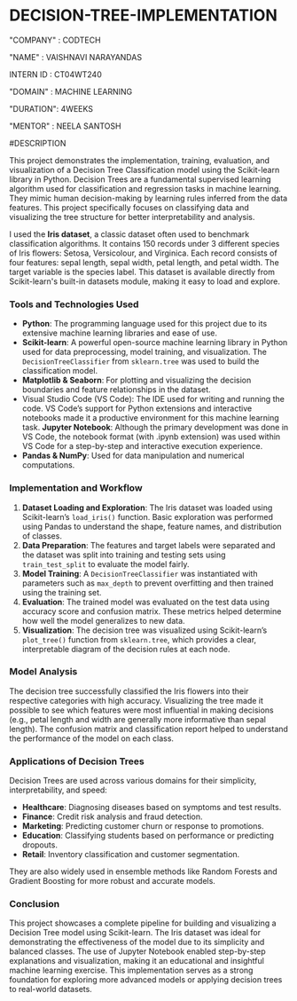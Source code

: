 # DECISION-TREE-IMPLEMENTATION

"COMPANY" : CODTECH

"NAME"    : VAISHNAVI NARAYANDAS

INTERN ID : CT04WT240

"DOMAIN"  : MACHINE LEARNING

"DURATION": 4WEEKS

"MENTOR"  : NEELA SANTOSH

#DESCRIPTION

This project demonstrates the implementation, training, evaluation, and visualization of a Decision Tree Classification model using the Scikit-learn library in Python. Decision Trees are a fundamental supervised learning algorithm used for classification and regression tasks in machine learning. They mimic human decision-making by learning rules inferred from the data features. This project specifically focuses on classifying data and visualizing the tree structure for better interpretability and analysis.

I used the **Iris dataset**, a classic dataset often used to benchmark classification algorithms. It contains 150 records under 3 different species of Iris flowers: Setosa, Versicolour, and Virginica. Each record consists of four features: sepal length, sepal width, petal length, and petal width. The target variable is the species label. This dataset is available directly from Scikit-learn's built-in datasets module, making it easy to load and explore.

### Tools and Technologies Used

* **Python**: The programming language used for this project due to its extensive machine learning libraries and ease of use.
* **Scikit-learn**: A powerful open-source machine learning library in Python used for data preprocessing, model training, and visualization. The `DecisionTreeClassifier` from `sklearn.tree` was used to build the classification model.
* **Matplotlib & Seaborn**: For plotting and visualizing the decision boundaries and feature relationships in the dataset.
* Visual Studio Code (VS Code): The IDE used for writing and running the code. VS Code’s support for Python extensions and interactive notebooks made it a productive environment for this machine learning task.
**Jupyter Notebook**: Although the primary development was done in VS Code, the notebook format (with .ipynb extension) was used within VS Code for a step-by-step and interactive execution experience.
* **Pandas & NumPy**: Used for data manipulation and numerical computations.

### Implementation and Workflow

1. **Dataset Loading and Exploration**: The Iris dataset was loaded using Scikit-learn’s `load_iris()` function. Basic exploration was performed using Pandas to understand the shape, feature names, and distribution of classes.
2. **Data Preparation**: The features and target labels were separated and the dataset was split into training and testing sets using `train_test_split` to evaluate the model fairly.
3. **Model Training**: A `DecisionTreeClassifier` was instantiated with parameters such as `max_depth` to prevent overfitting and then trained using the training set.
4. **Evaluation**: The trained model was evaluated on the test data using accuracy score and confusion matrix. These metrics helped determine how well the model generalizes to new data.
5. **Visualization**: The decision tree was visualized using Scikit-learn’s `plot_tree()` function from `sklearn.tree`, which provides a clear, interpretable diagram of the decision rules at each node.

### Model Analysis

The decision tree successfully classified the Iris flowers into their respective categories with high accuracy. Visualizing the tree made it possible to see which features were most influential in making decisions (e.g., petal length and width are generally more informative than sepal length). The confusion matrix and classification report helped to understand the performance of the model on each class.

### Applications of Decision Trees

Decision Trees are used across various domains for their simplicity, interpretability, and speed:

* **Healthcare**: Diagnosing diseases based on symptoms and test results.
* **Finance**: Credit risk analysis and fraud detection.
* **Marketing**: Predicting customer churn or response to promotions.
* **Education**: Classifying students based on performance or predicting dropouts.
* **Retail**: Inventory classification and customer segmentation.

They are also widely used in ensemble methods like Random Forests and Gradient Boosting for more robust and accurate models.

### Conclusion

This project showcases a complete pipeline for building and visualizing a Decision Tree model using Scikit-learn. The Iris dataset was ideal for demonstrating the effectiveness of the model due to its simplicity and balanced classes. The use of Jupyter Notebook enabled step-by-step explanations and visualization, making it an educational and insightful machine learning exercise. This implementation serves as a strong foundation for exploring more advanced models or applying decision trees to real-world datasets.

